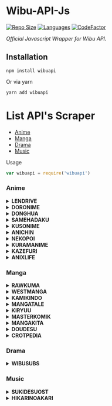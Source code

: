 # Wibu-API-Js
[![Repo Size](https://img.shields.io/github/repo-size/zYxDevs/wibu-api-js?style=flat-square)](https://github.com/zYxDevs/wibu-api-js)  [![Languages](https://img.shields.io/github/languages/top/zYxDevs/wibu-api-js?style=flat-square)](https://github.com/zYxDevs/wibu-api-js)  [![CodeFactor](https://www.codefactor.io/repository/github/zYxDevs/wibu-api-js/badge)](https://www.codefactor.io/repository/github/zYxDevs/wibu-api-js)

_Official Javascript Wrapper for Wibu API._

## Installation
```shell
npm install wibuapi
```
Or via yarn
```shell
yarn add wibuapi
```

# List API's Scraper
* [Anime](#anime)
* [Manga](#manga)
* [Drama](#drama)
* [Music](#music)


Usage
```js
var wibuapi = require('wibuapi')

```

### Anime
<details><summary><b>LENDRIVE</b></summary><br>

> #### Required parameters
> - (link) *type **String***

```js
wibuapi.anime.LENDRIVE(link)
.then(response => {
  console.log(response)
})
.catch(error => {
  //error message
}
```
#### output
```json
{
  "detail": [
    {
      "loc": [
        "string",
        0
      ],
      "msg": "string",
      "type": "string"
    }
  ]
}
```
</details>

<details><summary><b>DORONIME</b></summary><br>

> #### Required parameters
> - (link) *type **String***

```js
wibuapi.anime.DORONIME(link)
.then(response => {
  console.log(response)
})
.catch(error => {
  //error message
}
```
#### output
```json
{
  "detail": [
    {
      "loc": [
        "string",
        0
      ],
      "msg": "string",
      "type": "string"
    }
  ]
}
```
</details>

<details><summary><b>DONGHUA</b></summary><br>

> #### Required parameters
> - (link) *type **String***

```js
wibuapi.anime.DONGHUA(link)
.then(response => {
  console.log(response)
})
.catch(error => {
  //error message
}
```
#### output
```json
{
  "detail": [
    {
      "loc": [
        "string",
        0
      ],
      "msg": "string",
      "type": "string"
    }
  ]
}
```
</details>

<details><summary><b>SAMEHADAKU</b></summary><br>

> #### Required parameters
> - (link) *type **String***

```js
wibuapi.anime.SAMEHADAKU(link)
.then(response => {
  console.log(response)
})
.catch(error => {
  //error message
}
```
#### output
```json
{
  "detail": [
    {
      "loc": [
        "string",
        0
      ],
      "msg": "string",
      "type": "string"
    }
  ]
}
```
</details>

<details><summary><b>KUSONIME</b></summary><br>

> #### Required parameters
> - (link) *type **String***

```js
wibuapi.anime.KUSONIME(link)
.then(response => {
  console.log(response)
})
.catch(error => {
  //error message
}
```
#### output
```json
{
  "detail": [
    {
      "loc": [
        "string",
        0
      ],
      "msg": "string",
      "type": "string"
    }
  ]
}
```
</details>

<details><summary><b>ANICHIN</b></summary><br>

> #### Required parameters
> - (link) *type **String***

```js
wibuapi.anime.ANICHIN(link)
.then(response => {
  console.log(response)
})
.catch(error => {
  //error message
}
```
#### output
```json
{
  "detail": [
    {
      "loc": [
        "string",
        0
      ],
      "msg": "string",
      "type": "string"
    }
  ]
}
```
</details>

<details><summary><b>NEKOPOI</b></summary><br>

> #### Required parameters
> - (link) *type **String***

```js
wibuapi.anime.NEKOPOI(link)
.then(response => {
  console.log(response)
})
.catch(error => {
  //error message
}
```
#### output
```json
{
  "detail": [
    {
      "loc": [
        "string",
        0
      ],
      "msg": "string",
      "type": "string"
    }
  ]
}
```
</details>

<details><summary><b>KURAMANIME</b></summary><br>

> #### Required parameters
> - (link) *type **String***

```js
wibuapi.anime.KURAMANIME(link)
.then(response => {
  console.log(response)
})
.catch(error => {
  //error message
}
```
#### output
```json
{
  "detail": [
    {
      "loc": [
        "string",
        0
      ],
      "msg": "string",
      "type": "string"
    }
  ]
}
```
</details>

<details><summary><b>KAZEFURI</b></summary><br>

> #### Required parameters
> - (link) *type **String***

```js
wibuapi.anime.KAZEFURI(link)
.then(response => {
  console.log(response)
})
.catch(error => {
  //error message
}
```
#### output
```json
{
  "detail": [
    {
      "loc": [
        "string",
        0
      ],
      "msg": "string",
      "type": "string"
    }
  ]
}
```
</details>

<details><summary><b>ANIXLIFE</b></summary><br>

> #### Required parameters
> - (link) *type **String***

```js
wibuapi.anime.ANIXLIFE(link)
.then(response => {
  console.log(response)
})
.catch(error => {
  //error message
}
```
#### output
```json
{
  "detail": [
    {
      "loc": [
        "string",
        0
      ],
      "msg": "string",
      "type": "string"
    }
  ]
}
```
</details>

### Manga

<details><summary><b>RAWKUMA</b></summary><br>

> #### Required parameters
> - (link) *type **String***

```js
wibuapi.manga.RAWKUMA(link)
.then(response => {
  console.log(response)
})
.catch(error => {
  //error message
}
```
#### output
```json
{
  "detail": [
    {
      "loc": [
        "string",
        0
      ],
      "msg": "string",
      "type": "string"
    }
  ]
}
```
</details>

<details><summary><b>WESTMANGA</b></summary><br>

> #### Required parameters
> - (link) *type **String***

```js
wibuapi.anime.WESTMANGA(link)
.then(response => {
  console.log(response)
})
.catch(error => {
  //error message
}
```
#### output
```json
{
  "detail": [
    {
      "loc": [
        "string",
        0
      ],
      "msg": "string",
      "type": "string"
    }
  ]
}
```
</details>

<details><summary><b>KAMIKINDO</b></summary><br>

> #### Required parameters
> - (link) *type **String***

```js
wibuapi.manga.KAMIKINDO(link)
.then(response => {
  console.log(response)
})
.catch(error => {
  //error message
}
```
#### output
```json
{
  "detail": [
    {
      "loc": [
        "string",
        0
      ],
      "msg": "string",
      "type": "string"
    }
  ]
}
```
</details>

<details><summary><b>MANGATALE</b></summary><br>

> #### Required parameters
> - (link) *type **String***

```js
wibuapi.manga.MANGATALE(link)
.then(response => {
  console.log(response)
})
.catch(error => {
  //error message
}
```
#### output
```json
{
  "detail": [
    {
      "loc": [
        "string",
        0
      ],
      "msg": "string",
      "type": "string"
    }
  ]
}
```
</details>

<details><summary><b>KIRYUU</b></summary><br>

> #### Required parameters
> - (link) *type **String***

```js
wibuapi.manga.KIRYUU(link)
.then(response => {
  console.log(response)
})
.catch(error => {
  //error message
}
```
#### output
```json
{
  "detail": [
    {
      "loc": [
        "string",
        0
      ],
      "msg": "string",
      "type": "string"
    }
  ]
}
```
</details>

<details><summary><b>MASTERKOMIK</b></summary><br>

> #### Required parameters
> - (link) *type **String***

```js
wibuapi.manga.MASTERKOMIK(link)
.then(response => {
  console.log(response)
})
.catch(error => {
  //error message
}
```
#### output
```json
{
  "detail": [
    {
      "loc": [
        "string",
        0
      ],
      "msg": "string",
      "type": "string"
    }
  ]
}
```
</details>

<details><summary><b>MANGAKITA</b></summary><br>

> #### Required parameters
> - (link) *type **String***

```js
wibuapi.manga.MANGAKITA(link)
.then(response => {
  console.log(response)
})
.catch(error => {
  //error message
}
```
#### output
```json
{
  "detail": [
    {
      "loc": [
        "string",
        0
      ],
      "msg": "string",
      "type": "string"
    }
  ]
}
```
</details>

<details><summary><b>DOUDESU</b></summary><br>

> #### Required parameters
> - (link) *type **String***

```js
wibuapi.manga.DOUDESU(link)
.then(response => {
  console.log(response)
})
.catch(error => {
  //error message
}
```
#### output
```json
{
  "detail": [
    {
      "loc": [
        "string",
        0
      ],
      "msg": "string",
      "type": "string"
    }
  ]
}
```
</details>

<details><summary><b>CROTPEDIA</b></summary><br>

> #### Required parameters
> - (link) *type **String***

```js
wibuapi.manga.CROTPEDIA(link)
.then(response => {
  console.log(response)
})
.catch(error => {
  //error message
}
```
#### output
```json
{
  "detail": [
    {
      "loc": [
        "string",
        0
      ],
      "msg": "string",
      "type": "string"
    }
  ]
}
```
</details>

### Drama

<details><summary><b>WIBUSUBS</b></summary><br>

> #### Required parameters
> - (link) *type **String***

```js
wibuapi.drama.WIBUSUBS(link)
.then(response => {
  console.log(response)
})
.catch(error => {
  //error message
}
```
#### output
```json
{
  "detail": [
    {
      "loc": [
        "string",
        0
      ],
      "msg": "string",
      "type": "string"
    }
  ]
}
```
</details>

### Music

<details><summary><b>SUKIDESUOST</b></summary><br>

> #### Required parameters
> - (link) *type **String***

```js
wibuapi.music.SUKIDESUOST(link)
.then(response => {
  console.log(response)
})
.catch(error => {
  //error message
}
```
#### output
```json
{
  "detail": [
    {
      "loc": [
        "string",
        0
      ],
      "msg": "string",
      "type": "string"
    }
  ]
}
```
</details>

<details><summary><b>HIKARINOAKARI</b></summary><br>

> #### Required parameters
> - (link) *type **String***

```js
wibuapi.music.HIKARINOAKARI(link)
.then(response => {
  console.log(response)
})
.catch(error => {
  //error message
}
```
#### output
```json
{
  "detail": [
    {
      "loc": [
        "string",
        0
      ],
      "msg": "string",
      "type": "string"
    }
  ]
}
```
</details>